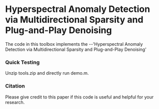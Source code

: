 # Hyperspectral Anomaly Detection via Multidirectional Sparsity and Plug-and-Play Denoising
The code in this toolbox implements the --'Hyperspectral Anomaly Detection via Multidirectional Sparsity and Plug-and-Play Denoising'
### Quick Testing
Unzip tools.zip and directly run demo.m.
### Citation
Please give credit to this paper if this code is useful and helpful for your research.

